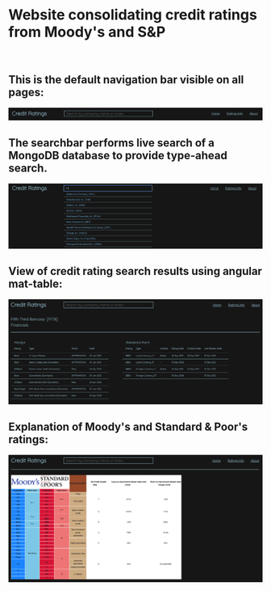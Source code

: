 # Website consolidating credit ratings from Moody's and S&P

<br />

## This is the default navigation bar visible on all pages:

<img src="/example-images/basic.png" alt="Default navbar">
<br />

## The searchbar performs live search of a MongoDB database to provide type-ahead search.

<img src="/example-images/typeAheadSearch.png" alt="Type-ahead search demo">
<br />

## View of credit rating search results using angular mat-table:

<img src="/example-images/results.png" alt="Credit rating search results view">
<br />

## Explanation of Moody's and Standard & Poor's ratings:

<img src="/example-images/ratingsExplanation.png" alt="Chart explaining how to compare ratings between different agencies">
